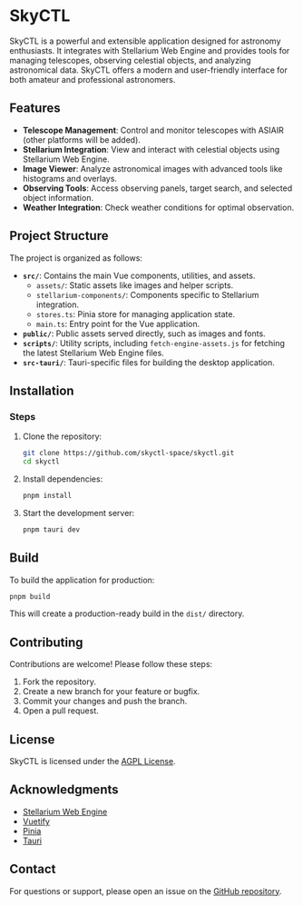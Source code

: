 # SkyCTL

SkyCTL is a powerful and extensible application designed for astronomy enthusiasts. It integrates with Stellarium Web Engine and provides tools for managing telescopes, observing celestial objects, and analyzing astronomical data. SkyCTL offers a modern and user-friendly interface for both amateur and professional astronomers.

## Features

- **Telescope Management**: Control and monitor telescopes with ASIAIR (other platforms will be added).
- **Stellarium Integration**: View and interact with celestial objects using Stellarium Web Engine.
- **Image Viewer**: Analyze astronomical images with advanced tools like histograms and overlays.
- **Observing Tools**: Access observing panels, target search, and selected object information.
- **Weather Integration**: Check weather conditions for optimal observation.

## Project Structure

The project is organized as follows:

- **`src/`**: Contains the main Vue components, utilities, and assets.
  - `assets/`: Static assets like images and helper scripts.
  - `stellarium-components/`: Components specific to Stellarium integration.
  - `stores.ts`: Pinia store for managing application state.
  - `main.ts`: Entry point for the Vue application.
- **`public/`**: Public assets served directly, such as images and fonts.
- **`scripts/`**: Utility scripts, including `fetch-engine-assets.js` for fetching the latest Stellarium Web Engine files.
- **`src-tauri/`**: Tauri-specific files for building the desktop application.

## Installation

### Steps

1. Clone the repository:
   ```bash
   git clone https://github.com/skyctl-space/skyctl.git
   cd skyctl
   ```

2. Install dependencies:
   ```bash
   pnpm install
   ```

4. Start the development server:
   ```bash
   pnpm tauri dev
   ```

## Build

To build the application for production:

```bash
pnpm build
```

This will create a production-ready build in the `dist/` directory.

## Contributing

Contributions are welcome! Please follow these steps:

1. Fork the repository.
2. Create a new branch for your feature or bugfix.
3. Commit your changes and push the branch.
4. Open a pull request.

## License

SkyCTL is licensed under the [AGPL License](LICENSE).

## Acknowledgments

- [Stellarium Web Engine](https://github.com/Stellarium/stellarium-web-engine)
- [Vuetify](https://vuetifyjs.com/)
- [Pinia](https://pinia.vuejs.org/)
- [Tauri](https://tauri.app/)

## Contact

For questions or support, please open an issue on the [GitHub repository](https://github.com/skyctl-space/skyctl).